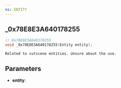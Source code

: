 ```yaml
---
ns: ENTITY
---
```

## _0x78E8E3A640178255

```c
// 0x78E8E3A640178255
void _0x78E8E3A640178255(Entity entity);
```

```
Related to cutscene entities. Unsure about the use.  
```

## Parameters
* **entity**: 

